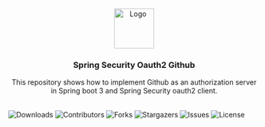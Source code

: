<br/>
<p align="center">
  <a href="https://github.com/behnammaskerson/spring-security-oauth2-github">
    <img src="https://avatars.githubusercontent.com/in/845440?s=120&u=a3234839ea5bd68ec9bab2f6e08a6b05df508879&v=4" alt="Logo" width="80" height="80">
  </a>

  <h3 align="center">Spring Security Oauth2 Github</h3>

  <p align="center">
    This repository shows how to implement Github as an authorization server in Spring boot 3 and Spring Security oauth2 client.
    <br/>
    <br/>
  </p>
</p>

![Downloads](https://img.shields.io/github/downloads/behnammaskerson/spring-security-oauth2-github/total) ![Contributors](https://img.shields.io/github/contributors/behnammaskerson/spring-security-oauth2-github?color=dark-green) ![Forks](https://img.shields.io/github/forks/behnammaskerson/spring-security-oauth2-github?style=social) ![Stargazers](https://img.shields.io/github/stars/behnammaskerson/spring-security-oauth2-github?style=social) ![Issues](https://img.shields.io/github/issues/behnammaskerson/spring-security-oauth2-github) ![License](https://img.shields.io/github/license/behnammaskerson/spring-security-oauth2-github) 
